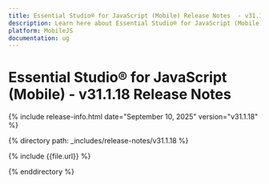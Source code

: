 ```yaml
---
title: Essential Studio® for JavaScript (Mobile) Release Notes  - v31.1.18
description: Learn here about Essential Studio® for JavaScript (Mobile) Weekly Nuget Release - Release Notes - v31.1.18
platform: MobileJS
documentation: ug
---
```


# Essential Studio® for JavaScript (Mobile) - v31.1.18 Release Notes

{% include release-info.html date="September 10, 2025"  version="v31.1.18" %}

{% directory path: _includes/release-notes/v31.1.18 %}

{% include {{file.url}} %}

{% enddirectory %}